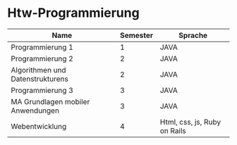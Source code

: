 # Htw-Programmierung

| Name        | Semester        | Sprache        |
| ------------- | ------------ | ------------|        
| Programmierung 1      | 1 | JAVA        |
| Programmierung 2      | 2 |   JAVA        |
| Algorithmen und Datenstrukturens | 2 |   JAVA        |
| Programmierung 3 | 3 |   JAVA        |
| MA Grundlagen mobiler Anwendungen | 3 |   JAVA        |
| Webentwicklung | 4 |   Html, css, js, Ruby on Rails        |
